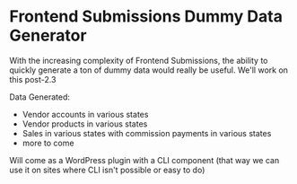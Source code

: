 # Frontend Submissions Dummy Data Generator
With the increasing complexity of Frontend Submissions, the ability to quickly generate a ton of dummy data would really be useful. We'll work on this post-2.3

Data Generated:
- Vendor accounts in various states
- Vendor products in various states
- Sales in various states with commission payments in various states
- more to come

Will come as a WordPress plugin with a CLI component (that way we can use it on sites where CLI isn't possible or easy to do)

